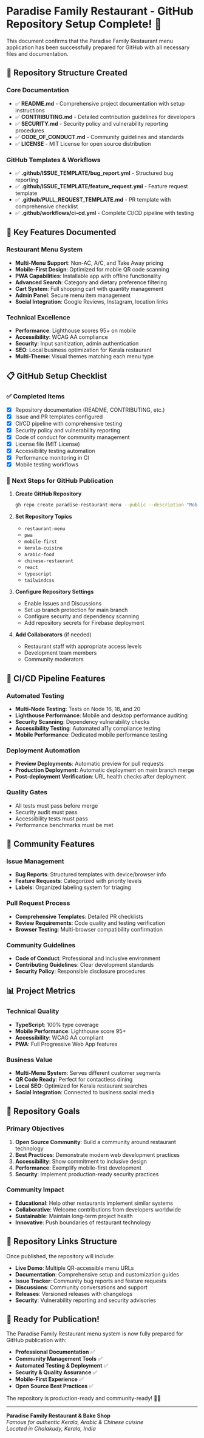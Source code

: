 # Paradise Family Restaurant - GitHub Repository Setup Complete! 🎉

This document confirms that the Paradise Family Restaurant menu application has been successfully prepared for GitHub with all necessary files and documentation.

## 📁 Repository Structure Created

### Core Documentation
- ✅ **README.md** - Comprehensive project documentation with setup instructions
- ✅ **CONTRIBUTING.md** - Detailed contribution guidelines for developers  
- ✅ **SECURITY.md** - Security policy and vulnerability reporting procedures
- ✅ **CODE_OF_CONDUCT.md** - Community guidelines and standards
- ✅ **LICENSE** - MIT License for open source distribution

### GitHub Templates & Workflows
- ✅ **.github/ISSUE_TEMPLATE/bug_report.yml** - Structured bug reporting
- ✅ **.github/ISSUE_TEMPLATE/feature_request.yml** - Feature request template
- ✅ **.github/PULL_REQUEST_TEMPLATE.md** - PR template with comprehensive checklist
- ✅ **.github/workflows/ci-cd.yml** - Complete CI/CD pipeline with testing

## 🚀 Key Features Documented

### Restaurant Menu System
- **Multi-Menu Support**: Non-AC, A/C, and Take Away pricing
- **Mobile-First Design**: Optimized for mobile QR code scanning
- **PWA Capabilities**: Installable app with offline functionality
- **Advanced Search**: Category and dietary preference filtering
- **Cart System**: Full shopping cart with quantity management
- **Admin Panel**: Secure menu item management
- **Social Integration**: Google Reviews, Instagram, location links

### Technical Excellence
- **Performance**: Lighthouse scores 95+ on mobile
- **Accessibility**: WCAG AA compliance
- **Security**: Input sanitization, admin authentication
- **SEO**: Local business optimization for Kerala restaurant
- **Multi-Theme**: Visual themes matching each menu type

## 📋 GitHub Setup Checklist

### ✅ Completed Items
- [x] Repository documentation (README, CONTRIBUTING, etc.)
- [x] Issue and PR templates configured
- [x] CI/CD pipeline with comprehensive testing
- [x] Security policy and vulnerability reporting
- [x] Code of conduct for community management
- [x] License file (MIT License)
- [x] Accessibility testing automation
- [x] Performance monitoring in CI
- [x] Mobile testing workflows

### 🔄 Next Steps for GitHub Publication

1. **Create GitHub Repository**
   ```bash
   gh repo create paradise-restaurant-menu --public --description "Mobile-responsive restaurant menu with QR code access for Paradise Family Restaurant & Bake Shop - Kerala, Arabic & Chinese cuisine"
   ```

2. **Set Repository Topics**
   - `restaurant-menu`
   - `pwa`
   - `mobile-first`
   - `kerala-cuisine`
   - `arabic-food`
   - `chinese-restaurant`
   - `react`
   - `typescript`
   - `tailwindcss`

3. **Configure Repository Settings**
   - Enable Issues and Discussions
   - Set up branch protection for main branch
   - Configure security and dependency scanning
   - Add repository secrets for Firebase deployment

4. **Add Collaborators** (if needed)
   - Restaurant staff with appropriate access levels
   - Development team members
   - Community moderators

## 🔧 CI/CD Pipeline Features

### Automated Testing
- **Multi-Node Testing**: Tests on Node 16, 18, and 20
- **Lighthouse Performance**: Mobile and desktop performance auditing
- **Security Scanning**: Dependency vulnerability checks
- **Accessibility Testing**: Automated a11y compliance testing
- **Mobile Performance**: Dedicated mobile performance testing

### Deployment Automation
- **Preview Deployments**: Automatic preview for pull requests
- **Production Deployment**: Automatic deployment on main branch merge
- **Post-deployment Verification**: URL health checks after deployment

### Quality Gates
- All tests must pass before merge
- Security audit must pass
- Accessibility tests must pass
- Performance benchmarks must be met

## 🌟 Community Features

### Issue Management
- **Bug Reports**: Structured templates with device/browser info
- **Feature Requests**: Categorized with priority levels
- **Labels**: Organized labeling system for triaging

### Pull Request Process
- **Comprehensive Templates**: Detailed PR checklists
- **Review Requirements**: Code quality and testing verification
- **Browser Testing**: Multi-browser compatibility confirmation

### Community Guidelines
- **Code of Conduct**: Professional and inclusive environment
- **Contributing Guidelines**: Clear development standards
- **Security Policy**: Responsible disclosure procedures

## 📊 Project Metrics

### Technical Quality
- **TypeScript**: 100% type coverage
- **Mobile Performance**: Lighthouse score 95+
- **Accessibility**: WCAG AA compliant
- **PWA**: Full Progressive Web App features

### Business Value
- **Multi-Menu System**: Serves different customer segments
- **QR Code Ready**: Perfect for contactless dining
- **Local SEO**: Optimized for Kerala restaurant searches
- **Social Integration**: Connected to business social media

## 🎯 Repository Goals

### Primary Objectives
1. **Open Source Community**: Build a community around restaurant technology
2. **Best Practices**: Demonstrate modern web development practices
3. **Accessibility**: Show commitment to inclusive design
4. **Performance**: Exemplify mobile-first development
5. **Security**: Implement production-ready security practices

### Community Impact
- **Educational**: Help other restaurants implement similar systems
- **Collaborative**: Welcome contributions from developers worldwide
- **Sustainable**: Maintain long-term project health
- **Innovative**: Push boundaries of restaurant technology

## 🔗 Repository Links Structure

Once published, the repository will include:
- **Live Demo**: Multiple QR-accessible menu URLs
- **Documentation**: Comprehensive setup and customization guides
- **Issue Tracker**: Community bug reports and feature requests
- **Discussions**: Community conversations and support
- **Releases**: Versioned releases with changelogs
- **Security**: Vulnerability reporting and security advisories

## 🚀 Ready for Publication!

The Paradise Family Restaurant menu system is now fully prepared for GitHub publication with:

- **Professional Documentation** ✅
- **Community Management Tools** ✅  
- **Automated Testing & Deployment** ✅
- **Security & Quality Assurance** ✅
- **Mobile-First Experience** ✅
- **Open Source Best Practices** ✅

The repository is production-ready and community-ready! 🍴✨

---

**Paradise Family Restaurant & Bake Shop**  
*Famous for authentic Kerala, Arabic & Chinese cuisine*  
*Located in Chalakudy, Kerala, India*